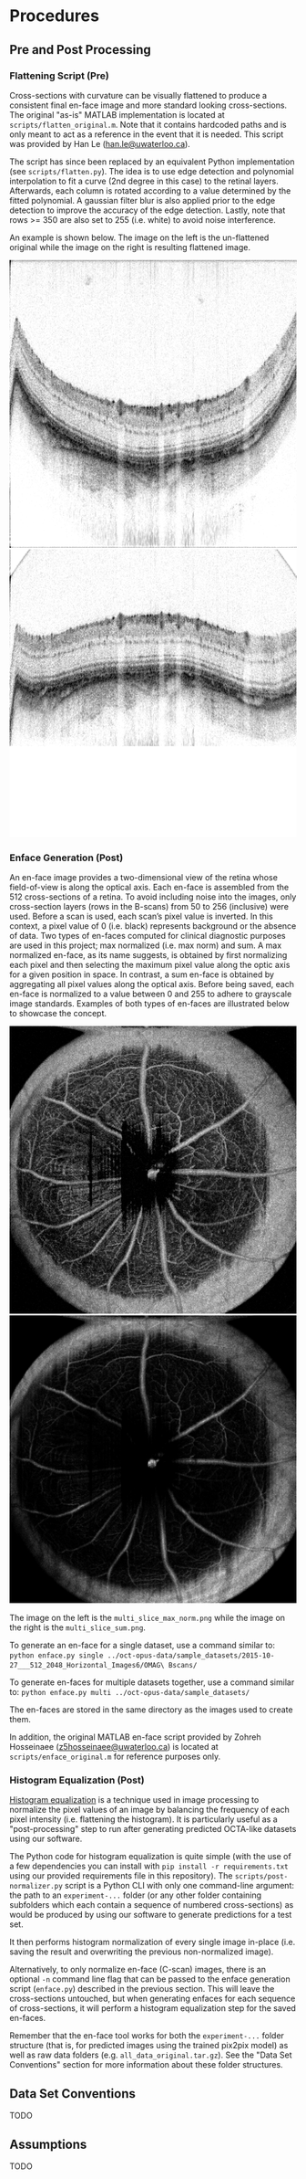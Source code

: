 # Procedures

## Pre and Post Processing

### Flattening Script (Pre)

Cross-sections with curvature can be visually flattened to produce a consistent final en-face image
and more standard looking cross-sections. The original "as-is" MATLAB implementation is located at
`scripts/flatten_original.m`. Note that it contains hardcoded paths and is only meant to act as
a reference in the event that it is needed. This script was provided by Han Le (han.le@uwaterloo.ca).

The script has since been replaced by an equivalent Python implementation (see `scripts/flatten.py`).
The idea is to use edge detection and polynomial interpolation to fit a curve (2nd degree in this case)
to the retinal layers. Afterwards, each column is rotated according to a value determined by the
fitted polynomial. A gaussian filter blur is also applied prior to the edge detection to improve the
accuracy of the edge detection. Lastly, note that rows >= 350 are also set to 255 (i.e. white) to
avoid noise interference.

An example is shown below. The image on the left is the un-flattened original while the image on
the right is resulting flattened image.

![alt](unflattened.png) ![alt](flattened.png)

### Enface Generation (Post)

An en-face image provides a two-dimensional view of the retina whose field-of-view is along the optical axis.
Each en-face is assembled from the 512 cross-sections of a retina. To avoid including noise into the images,
only cross-section layers (rows in the B-scans) from 50 to 256 (inclusive) were used. Before a scan is used,
each scan’s pixel value is inverted. In this context, a pixel value of 0 (i.e. black) represents background
or the absence of data. Two types of en-faces computed for clinical diagnostic purposes are used in this
project; max normalized (i.e. max norm) and sum. A max normalized en-face, as its name suggests, is
obtained by first normalizing each pixel and then selecting the maximum pixel value along the optic axis
for a given position in space. In contrast, a sum en-face is obtained by aggregating all pixel values along
the optical axis. Before being saved, each en-face is normalized to a value between 0 and 255 to adhere to
grayscale image standards. Examples of both types of en-faces are illustrated below to showcase the concept.

![alt](multi_slice_max_norm.png) ![alt](multi_slice_sum.png)

The image on the left is the `multi_slice_max_norm.png` while the image on the right is the `multi_slice_sum.png`.

To generate an en-face for a single dataset, use a command similar to:
`python enface.py single ../oct-opus-data/sample_datasets/2015-10-27___512_2048_Horizontal_Images6/OMAG\ Bscans/`

To generate en-faces for multiple datasets together, use a command similar to:
`python enface.py multi ../oct-opus-data/sample_datasets/`

The en-faces are stored in the same directory as the images used to create them.

In addition, the original MATLAB en-face script provided by Zohreh Hosseinaee (z5hosseinaee@uwaterloo.ca)
is located at `scripts/enface_original.m` for reference purposes only.

### Histogram Equalization (Post)

[Histogram equalization](https://en.wikipedia.org/wiki/Histogram_equalization) is a technique
used in image processing to normalize the pixel values of an image
by balancing the frequency of each pixel intensity (i.e. flattening
the histogram). It is particularly useful as a "post-processing"
step to run after generating predicted OCTA-like datasets using
our software.

The Python code for histogram equalization
is quite simple (with the use of a few dependencies
you can install with `pip install -r requirements.txt` using our provided requirements file in this repository).
The `scripts/post-normalizer.py` script is
a Python CLI with only one command-line argument: the path to an `experiment-...`
folder (or any other folder containing
subfolders which each contain a sequence
of numbered cross-sections) as would be
produced by using our software to generate
predictions for a test set.

It then performs histogram normalization of
every single image in-place (i.e. saving
the result and overwriting the previous
non-normalized image).

Alternatively, to only normalize en-face
(C-scan) images, there is an optional
`-n` command line flag that can be passed
to the enface generation script (`enface.py`)
described in the previous section. This will
leave the cross-sections untouched, but when
generating enfaces for each sequence of
cross-sections, it will perform a histogram
equalization step for the saved en-faces.

Remember that the en-face tool works for
both the `experiment-...` folder structure
(that is, for predicted images using the
trained pix2pix model) as well as raw
data folders (e.g. `all_data_original.tar.gz`).
See the "Data Set Conventions" section for
more information about these folder structures.

## Data Set Conventions

TODO

## Assumptions

TODO

